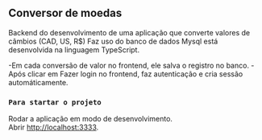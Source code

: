 ## Conversor de moedas

Backend do desenvolvimento de uma aplicação que converte valores de câmbios (CAD, US, R$)
Faz uso do banco de dados Mysql está desenvolvida na linguagem TypeScript.

-Em cada conversão de valor no frontend, ele salva o registro no banco.
-Após clicar em Fazer login no frontend, faz autenticação e cria sessão automáticamente.  

### `Para startar o projeto`

Rodar a aplicação em modo de desenvolvimento.<br />
Abrir [http://localhost:3333](http://localhost:3333).
